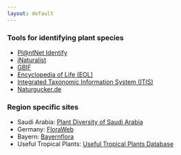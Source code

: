 ```yaml
---
layout: default
---
```


### Tools for identifying plant species

* <a class="plink" href="https://identify.plantnet.org/de">Pl@ntNet Identify</a>
* <a class="plink" href="https://www.inaturalist.org/">iNaturalist</a>
* <a class="plink" href="https://www.gbif.org/">GBIF</a>
* <a class="plink" href="https://eol.org">Encyclopedia of Life (EOL)</a>
* <a class="plink" href="https://www.itis.gov/">Integrated Taxonomic Information System (ITIS)</a>
* <a class="plink" href="https://naturgucker.de/">Naturgucker.de</a>

### Region specific sites
* Saudi Arabia: <a class="plink" href="http://www.plantdiversityofsaudiarabia.info/">Plant Diversity of Saudi Arabia</a>
* Germany: <a class="plink" href="https://www.floraweb.de/">FloraWeb</a>
* Bayern: <a class="plink" href="https://daten.bayernflora.de/de/index.php">Bayernflora</a>
* Useful Tropical Plants: <a class="plink" href="http://tropical.theferns.info/">Useful Tropical Plants Database</a>
